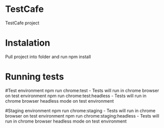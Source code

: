 # TestCafe
TestCafe project

# Instalation

Pull project into folder and run npm install


# Running tests

#Test environment
npm run chrome:test  - Tests will run in chrome browser on test environment
npm run chrome:test:headless  - Tests will run in chrome browser headless mode on test environment


#Staging environment
npm run chrome:staging  - Tests will run in chrome browser on test environment
npm run chrome:staging:headless  - Tests will run in chrome browser headless mode on test environment